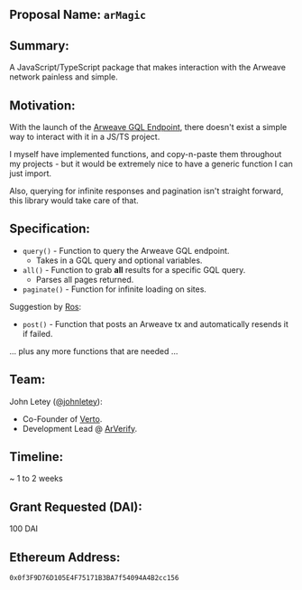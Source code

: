 ## Proposal Name: `arMagic`

## Summary:

A JavaScript/TypeScript package that makes interaction with the Arweave network painless and simple.

## Motivation:

With the launch of the [Arweave GQL Endpoint](https://arweave.net/graphql), there doesn't exist a simple way to interact with it in a JS/TS project.

I myself have implemented functions, and copy-n-paste them throughout my projects - but it would be extremely nice to have a generic function I can just import.

Also, querying for infinite responses and pagination isn't straight forward, this library would take care of that.

## Specification:

- `query()` - Function to query the Arweave GQL endpoint.
  - Takes in a GQL query and optional variables.
- `all()` - Function to grab **all** results for a specific GQL query.
  - Parses all pages returned.
- `paginate()` - Function for infinite loading on sites.

Suggestion by [Ros](https://github.com/mcmonkeys1):
- `post()` - Function that posts an Arweave tx and automatically resends it if failed.

... plus any more functions that are needed ...

## Team:

John Letey ([@johnletey](https://github.com/johnletey)):

- Co-Founder of [Verto](https://verto.exchange).
- Development Lead @ [ArVerify](https://github.com/ArVerify).

## Timeline:

~ 1 to 2 weeks

## Grant Requested (DAI):

100 DAI

## Ethereum Address:

`0x0f3F9D76D105E4F75171B3BA7f54094A4B2cc156`
